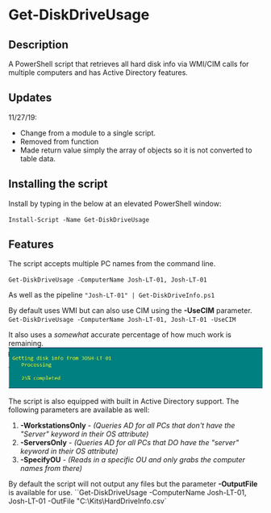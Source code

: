 # Get-DiskDriveUsage
 
## Description
A PowerShell script that retrieves all hard disk info via WMI/CIM calls for multiple computers
and has Active Directory features.

## Updates
11/27/19: 
 - Change from a module to a single script.
 - Removed from function
 - Made return value simply the array of objects so it is not converted to table data.


## Installing the script
Install by typing in the below at an elevated PowerShell window:

`Install-Script -Name Get-DiskDriveUsage`
## Features
The script accepts multiple PC names from the command line.

`Get-DiskDriveUsage -ComputerName Josh-LT-01, Josh-LT-01`

As well as the pipeline
`"Josh-LT-01" | Get-DiskDriveInfo.ps1` 

By default uses WMI but can also use CIM using the **-UseCIM** parameter.
`Get-DiskDriveUsage -ComputerName Josh-LT-01, Josh-LT-01 -UseCIM`

It also uses a *somewhat* accurate percentage of how much work is remaining.
![PC](/images/Percentage.JPG)

The script is also equipped with built in Active Directory support. The following parameters are available as well:
1. **-WorkstationsOnly** - *(Queries AD for all PCs that don't have the "Server" keyword in their OS attribute)* 
2. **-ServersOnly** - *(Queries AD for all PCs that DO have the "server" keyword in their OS attribute)*
3. **-SpecifyOU** - *(Reads in a specific OU and only grabs the computer names from there)*

By default the script will not output any files but the parameter **-OutputFile** is available for use.
``Get-DiskDriveUsage -ComputerName Josh-LT-01, Josh-LT-01 -OutFile "C:\Kits\HardDriveInfo.csv`
